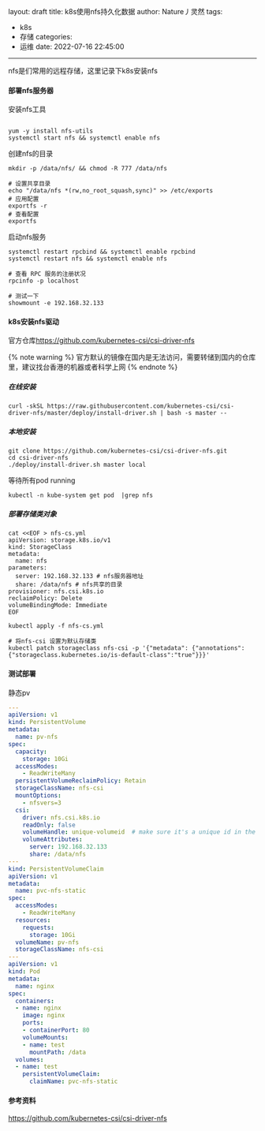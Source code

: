 layout: draft
title: k8s使用nfs持久化数据
author: Nature丿灵然
tags:
  - k8s
  - 存储
categories:
  - 运维
date: 2022-07-16 22:45:00
---
nfs是们常用的远程存储，这里记录下k8s安装nfs

<!--more-->

#### 部署nfs服务器

安装nfs工具

```shell

yum -y install nfs-utils
systemctl start nfs && systemctl enable nfs
```

创建nfs的目录

```shell
mkdir -p /data/nfs/ && chmod -R 777 /data/nfs

# 设置共享目录
echo "/data/nfs *(rw,no_root_squash,sync)" >> /etc/exports
# 应用配置
exportfs -r
# 查看配置
exportfs
```

启动nfs服务

```shell
systemctl restart rpcbind && systemctl enable rpcbind
systemctl restart nfs && systemctl enable nfs

# 查看 RPC 服务的注册状况
rpcinfo -p localhost

# 测试一下
showmount -e 192.168.32.133
```

#### k8s安装nfs驱动

官方仓库<https://github.com/kubernetes-csi/csi-driver-nfs>

{% note warning %}
官方默认的镜像在国内是无法访问，需要转储到国内的仓库里，建议找台香港的机器或者科学上网
{% endnote %}

##### 在线安装

```shell
curl -skSL https://raw.githubusercontent.com/kubernetes-csi/csi-driver-nfs/master/deploy/install-driver.sh | bash -s master --
```

##### 本地安装

```shell
git clone https://github.com/kubernetes-csi/csi-driver-nfs.git
cd csi-driver-nfs
./deploy/install-driver.sh master local
```

等待所有pod running

```shell
kubectl -n kube-system get pod  |grep nfs
```

##### 部署存储类对象

```shell
cat <<EOF > nfs-cs.yml
apiVersion: storage.k8s.io/v1
kind: StorageClass
metadata:
  name: nfs
parameters:
  server: 192.168.32.133 # nfs服务器地址
  share: /data/nfs # nfs共享的目录
provisioner: nfs.csi.k8s.io
reclaimPolicy: Delete
volumeBindingMode: Immediate
EOF

kubectl apply -f nfs-cs.yml
```

```shell
# 将nfs-csi 设置为默认存储类
kubectl patch storageclass nfs-csi -p '{"metadata": {"annotations":{"storageclass.kubernetes.io/is-default-class":"true"}}}'
```

#### 测试部署

静态pv

```yaml
---
apiVersion: v1
kind: PersistentVolume
metadata:
  name: pv-nfs
spec:
  capacity:
    storage: 10Gi
  accessModes:
    - ReadWriteMany
  persistentVolumeReclaimPolicy: Retain
  storageClassName: nfs-csi
  mountOptions:
    - nfsvers=3
  csi:
    driver: nfs.csi.k8s.io
    readOnly: false
    volumeHandle: unique-volumeid  # make sure it's a unique id in the cluster
    volumeAttributes:
      server: 192.168.32.133
      share: /data/nfs
---
kind: PersistentVolumeClaim
apiVersion: v1
metadata:
  name: pvc-nfs-static
spec:
  accessModes:
    - ReadWriteMany
  resources:
    requests:
      storage: 10Gi
  volumeName: pv-nfs
  storageClassName: nfs-csi
---
apiVersion: v1
kind: Pod
metadata:
  name: nginx
spec:
  containers:
  - name: nginx
    image: nginx
    ports:
    - containerPort: 80
    volumeMounts:
    - name: test
      mountPath: /data
  volumes:
  - name: test
    persistentVolumeClaim:
      claimName: pvc-nfs-static
```

#### 参考资料

<https://github.com/kubernetes-csi/csi-driver-nfs>
